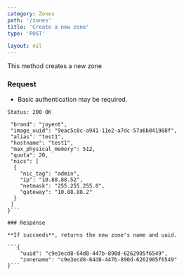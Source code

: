 ```yaml
---
category: Zones
path: '/zones'
title: 'Create a new zone'
type: 'POST'

layout: nil
---
```


This method creates a new zone

### Request

* Basic authentication may be required.

```Status: 200 OK```
```{
 "brand": "joyent",
 "image_uuid": "9eac5c0c-a941-11e2-a7dc-57a6b041988f",
 "alias": "test1",
 "hostname": "test1",
 "max_physical_memory": 512,
 "quota": 20,
 "nics": [
  {
    "nic_tag": "admin",
    "ip": "10.88.88.52",
    "netmask": "255.255.255.0",
    "gateway": "10.88.88.2"
  }
 ]
}```

### Response

**If succeeds**, returns the new zone's name and uuid.

```{
    "uuid": "c9e3ecd8-64d8-447b-890d-6262905f6549",
    "zonename": "c9e3ecd8-64d8-447b-890d-6262905f6549"
}```